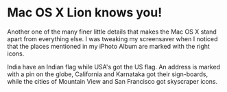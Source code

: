 # Mac OS X Lion knows you!

Another one of the many finer little details that makes the Mac OS X stand apart from everything else. I was tweaking my screensaver when I noticed that the places mentioned in my iPhoto Album are marked with the right icons.

India have an Indian flag while USA's got the US flag. An address is marked with a pin on the globe, California and Karnataka got their sign-boards, while the cities of Mountain View and San Francisco got skyscraper icons.

